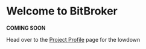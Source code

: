 # Welcome to BitBroker

__COMING SOON__

Head over to the [Project Profile](https://github.com/bit-broker/.github/tree/main/profile) page for the lowdown
